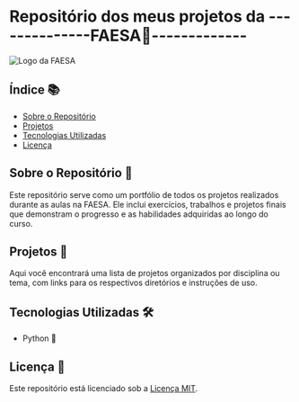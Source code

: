 # Repositório dos meus projetos da --------------FAESA🔷-------------

![Logo da FAESA](https://f.hubspotusercontent40.net/hubfs/8767745/topo-1100x275.png)

## Índice 📚

- [Sobre o Repositório](#sobre-o-repositório)
- [Projetos](#projetos)
- [Tecnologias Utilizadas](#tecnologias-utilizadas)
- [Licença](#licença)

## Sobre o Repositório 📝

Este repositório serve como um portfólio de todos os projetos realizados durante as aulas na FAESA. Ele inclui exercícios, trabalhos e projetos finais que demonstram o progresso e as habilidades adquiridas ao longo do curso.

## Projetos 🚀

Aqui você encontrará uma lista de projetos organizados por disciplina ou tema, com links para os respectivos diretórios e instruções de uso.

## Tecnologias Utilizadas 🛠️

- Python 🐍

## Licença 📜

Este repositório está licenciado sob a [Licença MIT](LICENSE).
